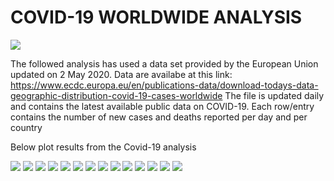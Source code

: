 # COVID-19 WORLDWIDE ANALYSIS
![](images/coronavirus-covid19-virus.jpg)

The followed analysis has used a data set provided by the European Union updated on 2 May 2020. Data are availabe at this link: https://www.ecdc.europa.eu/en/publications-data/download-todays-data-geographic-distribution-covid-19-cases-worldwide 
The file is updated daily and contains the latest available public data on COVID-19. Each row/entry contains the number of new cases and deaths reported per day and per country

Below plot results from the Covid-19 analysis

![](images/cases_pop_country.png)
![](images/deaths_pop_country.png)
![](images/cases_pop_continent.png)
![](images/deaths_pop_continent.png)
![](images/cases_pop_covid.png)
![](images/deaths_pop_covid.png)
![](images/ts_cumulative_cases.png)
![](images/ts_cumulative_deaths.png)
![](images/ts_day_cases.png)
![](images/ts_day_deaths.png)
![](images/ts_cumulative_cases_continent.png)
![](images/ts_cumulative_deaths_continent.png)
![](images/ts_day_cases_continent.png)
![](images/ts_day_deaths_continent.png)

